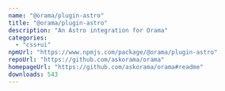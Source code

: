 ```yaml
---
name: "@orama/plugin-astro"
title: "@orama/plugin-astro"
description: "An Astro integration for Orama"
categories:
  - "css+ui"
npmUrl: "https://www.npmjs.com/package/@orama/plugin-astro"
repoUrl: "https://github.com/askorama/orama"
homepageUrl: "https://github.com/askorama/orama#readme"
downloads: 543
---
```

